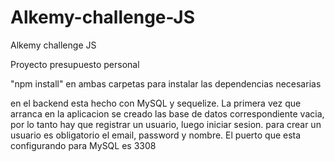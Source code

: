 # Alkemy-challenge-JS
Alkemy challenge JS

Proyecto presupuesto personal

"npm install" en ambas carpetas para instalar las dependencias necesarias

en el backend esta hecho con MySQL y sequelize.
La primera vez que arranca en la aplicacion se creado las base de datos correspondiente vacia, por lo tanto hay que registrar un usuario, luego iniciar sesion.
para crear un usuario es obligatorio el email, password y nombre.
El puerto que esta configurando para MySQL es 3308
